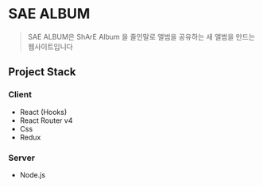 SAE ALBUM
=========

> SAE ALBUM은 ShArE Album 을 줄인말로 앨범을 공유하는 새 앨범을 만드는 웹사이트입니다

Project Stack
-------------
### Client
* React (Hooks)
* React Router v4
* Css
* Redux

### Server
* Node.js
